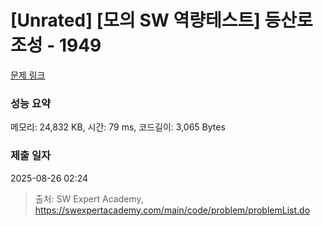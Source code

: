# [Unrated] [모의 SW 역량테스트] 등산로 조성 - 1949 

[문제 링크](https://swexpertacademy.com/main/code/problem/problemDetail.do?contestProbId=AV5PoOKKAPIDFAUq) 

### 성능 요약

메모리: 24,832 KB, 시간: 79 ms, 코드길이: 3,065 Bytes

### 제출 일자

2025-08-26 02:24



> 출처: SW Expert Academy, https://swexpertacademy.com/main/code/problem/problemList.do